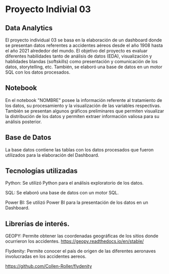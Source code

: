 # Proyecto Indivial 03
## Data Analytics

El proyecto individual 03 se basa en la elaboración de un dashboard donde se presentan datos referentes a accidentes aéreos desde el año 1908 hasta el año 2021 alrededor del mundo. El objetivo del proyecto es evaluar diferentes habilidades tanto de análisis de datos (EDA), visualización y hablidades blandas (softskills) como presentación y comunicación de los datos, storytelling, etc. También, se elaboró una base de datos en un motor SQL con los datos procesados.

## Notebook

En el notebook "NOMBRE" posee la información referente al tratamiento de los datos, su procesamiento y la visualización de las variables respectivas. También se presentan algunos gráficos preliminares que permiten visualizar la distribución de los datos y permiten extraer información valiosa para su análisis posterior.

## Base de Datos

La base datos contiene las tablas con los datos procesados que fueron utilizados para la elaboración del Dashboard.

## Tecnologías utilizadas

Python: Se utilizó Python para el análisis exploratorio de los datos.

SQL: Se elaboró una base de datos con un motor SQL.

Power BI: Se utilizó Power BI para la presentación de los datos en un Dashboard.

## Librerías de interés.

GEOPY: Permite obtener las coordenadas geográficas de los sitios donde ocurrieron los accidentes. https://geopy.readthedocs.io/en/stable/

Flydenity: Permite conocer el país de origen de las diferentes aeronaves involucradas en los accidentes aereos. 

https://github.com/Collen-Roller/flydenity
